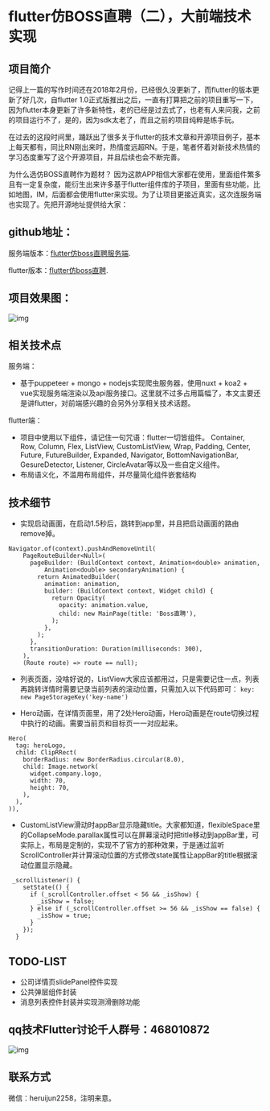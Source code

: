 # flutter仿BOSS直聘（二），大前端技术实现

## 项目简介
记得上一篇的写作时间还在2018年2月份，已经很久没更新了，而flutter的版本更新了好几次，自flutter 1.0正式版推出之后，一直有打算把之前的项目重写一下，因为flutter本身更新了许多新特性，老的已经是过去式了，也老有人来问我，之前的项目运行不了，是的，因为sdk太老了，而且之前的项目纯粹是练手玩。

在过去的这段时间里，踊跃出了很多关于flutter的技术文章和开源项目例子，基本上每天都有，同比RN刚出来时，热情度远超RN。于是，笔者怀着对新技术热情的学习态度重写了这个开源项目，并且后续也会不断完善。

为什么选仿BOSS直聘作为题材？
因为这款APP相信大家都在使用，里面组件繁多且有一定复杂度，能衍生出来许多基于flutter组件库的子项目，里面有些功能，比如地图，IM，后面都会使用flutter来实现。为了让项目更接近真实，这次连服务端也实现了。先把开源地址提供给大家：

## github地址：
服务端版本：[flutter仿boss直聘服务端](https://github.com/heruijun/flutter-boss-server).

flutter版本：[flutter仿boss直聘](https://github.com/heruijun/flutter_boss).

## 项目效果图：
![img](https://user-gold-cdn.xitu.io/2019/1/20/1686a0c4b2fb9cda?w=252&h=528&f=gif&s=1194865)

## 相关技术点
服务端：
* 基于puppeteer + mongo + nodejs实现爬虫服务器，使用nuxt + koa2 + vue实现服务端渲染以及api服务接口。这里就不过多占用篇幅了，本文主要还是讲flutter，对前端感兴趣的会另外分享相关技术话题。

flutter端：
* 项目中使用以下组件，请记住一句咒语：flutter一切皆组件。
Container, Row, Column, Flex, ListView, CustomListView, Wrap, Padding, Center, Future, FutureBuilder, Expanded, Navigator, BottomNavigationBar, GesureDetector, Listener, CircleAvatar等以及一些自定义组件。
* 布局语义化，不滥用布局组件，并尽量简化组件嵌套结构

## 技术细节
* 实现启动画面，在启动1.5秒后，跳转到app里，并且把启动画面的路由remove掉。

```
Navigator.of(context).pushAndRemoveUntil(
    PageRouteBuilder<Null>(
      pageBuilder: (BuildContext context, Animation<double> animation,
          Animation<double> secondaryAnimation) {
        return AnimatedBuilder(
          animation: animation,
          builder: (BuildContext context, Widget child) {
            return Opacity(
              opacity: animation.value,
              child: new MainPage(title: 'Boss直聘'),
            );
          },
        );
      },
      transitionDuration: Duration(milliseconds: 300),
    ),
    (Route route) => route == null);
```

* 列表页面，没啥好说的，ListView大家应该都用过，只是需要记住一点，列表再跳转详情时需要记录当前列表的滚动位置，只需加入以下代码即可：
`key: new PageStorageKey('key-name')`

* Hero动画，在详情页面里，用了2处Hero动画，Hero动画是在route切换过程中执行的动画。需要当前页和目标页一一对应起来。

```
Hero(
  tag: heroLogo,
  child: ClipRRect(
    borderRadius: new BorderRadius.circular(8.0),
    child: Image.network(
      widget.company.logo,
      width: 70,
      height: 70,
    ),
  ),
)),
```

* CustomListView滑动时appBar显示隐藏title。大家都知道，flexibleSpace里的CollapseMode.parallax属性可以在屏幕滚动时把title移动到appBar里，可实际上，布局是定制的，实现不了官方的那种效果，于是通过监听ScrollController并计算滚动位置的方式修改state属性让appBar的title根据滚动位置显示隐藏。

```
 _scrollListener() {
    setState(() {
      if (_scrollController.offset < 56 && _isShow) {
        _isShow = false;
      } else if (_scrollController.offset >= 56 && _isShow == false) {
        _isShow = true;
      }
    });
  }
```

## TODO-LIST
* 公司详情页slidePanel控件实现
* 公共弹层组件封装
* 消息列表控件封装并实现测滑删除功能

## qq技术Flutter讨论千人群号：468010872
![img](https://user-gold-cdn.xitu.io/2019/1/20/1686a0d003f4a331?w=541&h=741&f=jpeg&s=55386)

## 联系方式
微信：heruijun2258，注明来意。